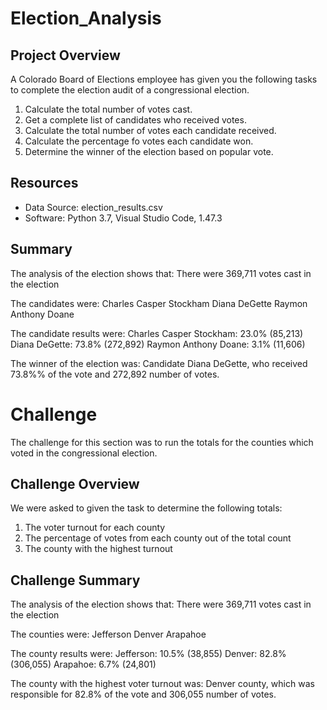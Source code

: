 # Election_Analysis

## Project Overview
A Colorado Board of Elections employee has given you the following tasks to complete the election audit of a congressional election. 

1. Calculate the total number of votes cast.
2. Get a complete list of candidates who received votes. 
3. Calculate the total number of votes each candidate received. 
4. Calculate the percentage fo votes each candidate won.
5. Determine the winner of the election based on popular vote. 

## Resources
- Data Source: election_results.csv
- Software: Python 3.7, Visual Studio Code, 1.47.3

## Summary
The analysis of the election shows that:
There were 369,711 votes cast in the election

The candidates were:
  Charles Casper Stockham
  Diana DeGette
  Raymon Anthony Doane

The candidate results were:
  Charles Casper Stockham: 23.0% (85,213)
  Diana DeGette: 73.8% (272,892)
  Raymon Anthony Doane: 3.1% (11,606)

The winner of the election was:
  Candidate Diana DeGette, who received 73.8%% of the vote and 272,892 number of votes. 

# Challenge
The challenge for this section was to run the totals for the counties which voted in the congressional election.

## Challenge Overview
We were asked to given the task to determine the following totals:

1. The voter turnout for each county
2. The percentage of votes from each county out of the total count
3. The county with the highest turnout

## Challenge Summary
The analysis of the election shows that:
There were 369,711 votes cast in the election

The counties were:
Jefferson
Denver
Arapahoe

The county results were:
Jefferson: 10.5% (38,855)
Denver: 82.8% (306,055)
Arapahoe: 6.7% (24,801)

The county with the highest voter turnout was:
   Denver county, which was responsible for 82.8% of the vote and 306,055 number of votes. 
